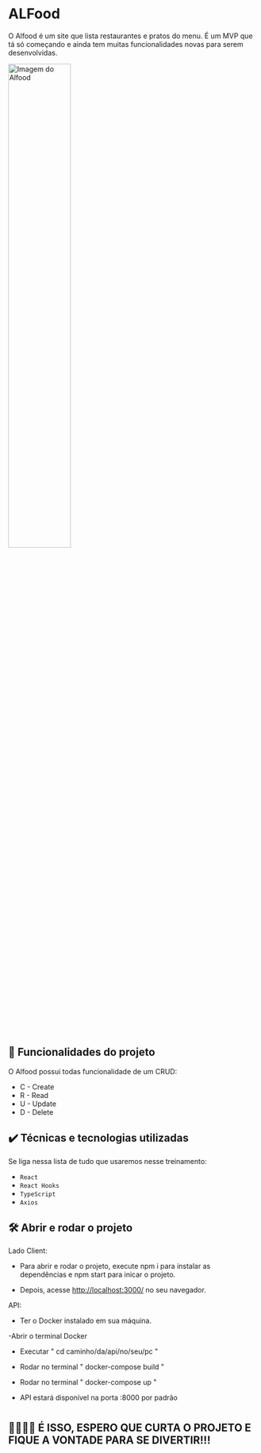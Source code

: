 # ALFood

O Alfood é um site que lista restaurantes e pratos do menu. 
É um MVP que tá só começando e ainda tem muitas funcionalidades novas para serem desenvolvidas.

<img src="screencapture.png" alt="Imagem do Alfood" width="50%">


## 🔨 Funcionalidades do projeto

O Alfood possui todas funcionalidade de um CRUD:
- C - Create
- R - Read
- U - Update
- D - Delete

## ✔️ Técnicas e tecnologias utilizadas

Se liga nessa lista de tudo que usaremos nesse treinamento:

- `React`
- `React Hooks`
- `TypeScript`
- `Axios`

## 🛠️ Abrir e rodar o projeto
Lado Client: 

- Para abrir e rodar o projeto, execute npm i para instalar as dependências e npm start para inicar o projeto.

- Depois, acesse <a href="http://localhost:3000/">http://localhost:3000/</a> no seu navegador.

API:

- Ter o Docker instalado em sua máquina.

-Abrir o terminal Docker

- Executar " cd caminho/da/api/no/seu/pc "

- Rodar no terminal " docker-compose build "

- Rodar no terminal " docker-compose up "

- API estará disponível na porta :8000 por padrão

#

## 🐱‍👤👨‍💻 É ISSO, ESPERO QUE CURTA O PROJETO E FIQUE A VONTADE PARA SE DIVERTIR!!!
